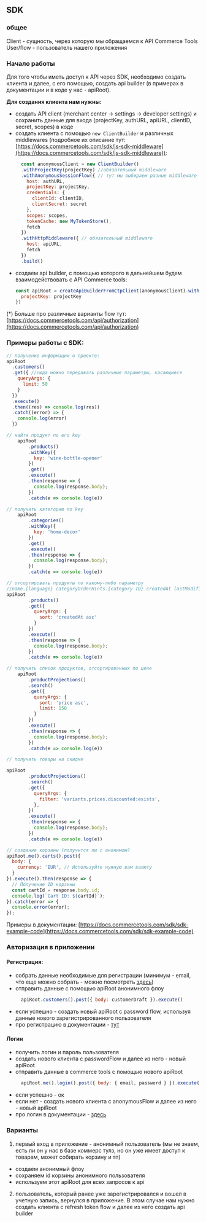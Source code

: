 ## SDK

### общее 

Client - сущность, через которую мы обращаемся к API Commerce Tools
User/flow - пользователь нашего приложения

### Начало работы

Для того чтобы иметь доступ к API через SDK, необходимо создать клиента и далее, с его
помощью, создать api builder (в примерах в документации и в коде у нас - apiRoot).

**Для создания клиента нам нужны:**
+ создать API client (merchant center -> settings -> developer settings) и сохранить данные для входа (projectKey, authURL, apiURL, clientID, secret, scopes) в коде
+ создать клиента с помощью `new ClientBuilder` и различных middlewares (подробное их описание тут: [https://docs.commercetools.com/sdk/js-sdk-middleware](https://docs.commercetools.com/sdk/js-sdk-middleware)):
    ```js
      const anonymousClient = new ClientBuilder()
      .withProjectKey(projectKey) //обязательный middleware
      .withAnonymousSessionFlow({ // тут мы выбираем разные middleware в зависимости от типа нашего юзера: аноним или зарегестрированный (*)
        host: authURL,
        projectKey: projectKey,
        credentials: {
          clientId: clientID,
          clientSecret: secret
        },
        scopes: scopes,
        tokenCache: new MyTokenStore(),
        fetch
      })
      .withHttpMiddleware({ // обязательный middleware
        host: apiURL,
        fetch
      })
      .build()
  ```
+ создаем api builder, с помощью которого в дальнейшем будем взаимодействовать с API Commerce tools:
    ```js
    const apiRoot = createApiBuilderFromCtpClient(anonymousClient).withProjectKey({
      projectKey: projectKey
    })
    ```
(*) Больше про различные варианты flow тут: [https://docs.commercetools.com/api/authorization](https://docs.commercetools.com/api/authorization)
  
### Примеры работы с SDK:
```js
// получение информации о проекте:
apiRoot
  .customers()
  .get({ //сюда можно передавать различные параметры, касающиеся 
    queryArgs: {
      limit: 50
    }
  })
  .execute()
  .then((res) => console.log(res))
  .catch((error) => {
    console.log(error)
  })

// найти продукт по его key
    apiRoot
        .products()
        .withKey({
          key: 'wine-bottle-opener'
        })
        .get()
        .execute()
        .then(response => {
          console.log(response.body);
        })
        .catch(e => console.log(e))

// получить категорию по key
    apiRoot
        .categories()
        .withKey({
          key: 'home-decor'
        })
        .get()
        .execute()
        .then(response => {
          console.log(response.body);
        })
        .catch(e => console.log(e))

// отсортировать продукты по какому-либо параметру
//name.{language} categoryOrderHints.{category ID} createdAt lastModifiedAt id score
apiRoot
        .products()
        .get({
          queryArgs: {
            sort: 'createdAt asc'
          }
        })
        .execute()
        .then(response => {
          console.log(response.body);
        })
        .catch(e => console.log(e))

// получить список продуктов, отсортированных по цене
    apiRoot
        .productProjections()
        .search()
        .get({
          queryArgs: {
            sort: 'price asc',
            limit: 150
          }
        })
        .execute()
        .then(response => {
          console.log(response.body);
        })
        .catch(e => console.log(e))

// получить товары на скидке

apiRoot
        .productProjections()
        .search()
        .get({
          queryArgs: {
            filter: 'variants.prices.discounted:exists',
          },
        })
        .execute()
        .then(response => {
          console.log(response.body);
        })
        .catch(e => console.log(e))

// создание корзины (получится ли с анонимом?
apiRoot.me().carts().post({
  body: {
    currency: 'EUR', // Используйте нужную вам валюту
  }
}).execute().then(response => {
  // Получение ID корзины
  const cartId = response.body.id;
  console.log(`Cart ID: ${cartId}`);
}).catch(error => {
  console.error(error);
});

```
Примеры в документации: [https://docs.commercetools.com/sdk/sdk-example-code](https://docs.commercetools.com/sdk/sdk-example-code)

### Авторизация в приложении

#### Регистрация:

+ собрать данные необходимые для регистрации (минимум - email, что еще можно собрать - можно посмотреть [здесь](https://docs.commercetools.com/api/projects/customers#customerdraft))
+ отправить данные с помощью apiRoot анонимного флоу
  ```js
    apiRoot.customers().post({ body: customerDraft }).execute()
  ```
+ если успешно - создать новый apiRoot с password flow, используя данные нового зарегистрированного пользователя
+ про регистрацию в документации - [тут](https://docs.commercetools.com/api/projects/customers#create-sign-up-customer)

#### Логин

+ получить логин и пароль пользователя
+ создать нового клиента с passwordFlow и далее из него - новый apiRoot
+ отправить данные в commerce tools с помощью нового apiRoot
  ```js
    apiRoot.me().login().post({ body: { email, password } }).execute()
  ```
+ если успешно - ок
+ если нет - создать нового клиента с anonymousFlow и далее из него - новый apiRoot
+ про логин в документации - [здесь](https://docs.commercetools.com/api/projects/customers#authenticate-sign-in-customer)


### Варианты 

1. первый вход в приложение - анонимный пользователь (мы не знаем, есть ли он у нас в базе коммерс тулз, но он уже имеет доступ к товарам, может собирать корзину и тп)
  + создаем анонимный флоу
  + сохраняем id корзины анонимного пользователя
  + используем этот apiRoot для всех запросов к api
2. пользователь, который ранее уже зарегистрировался и вошел в учетную запись, вернулся в приложение. В этом случае нам нужно создать клиента с refresh token flow и далее из него создать api builder
